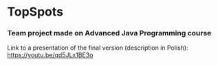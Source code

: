 # TopSpots

### Team project made on Advanced Java Programming course

Link to a presentation of the final version (description in Polish): https://youtu.be/qd5JLx1BE3o
